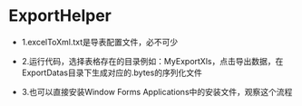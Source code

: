 # ExportHelper
- 1.excelToXml.txt是导表配置文件，必不可少

- 2.运行代码，选择表格存在的目录例如：MyExportXls，点击导出数据，在ExportDatas目录下生成对应的.bytes的序列化文件

- 3.也可以直接安装Window Forms Applications中的安装文件，观察这个流程
